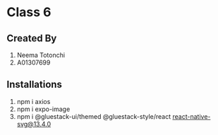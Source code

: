 # Class 6

## Created By
1. Neema Totonchi
2. A01307699

## Installations
1. npm i axios
2. npm i expo-image
3. npm i @gluestack-ui/themed @gluestack-style/react react-native-svg@13.4.0